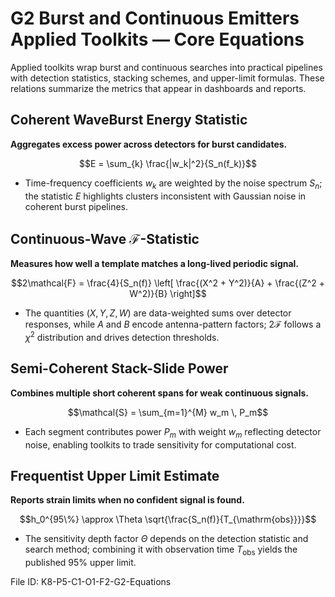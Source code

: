 # G2 Burst and Continuous Emitters Applied Toolkits — Core Equations

Applied toolkits wrap burst and continuous searches into practical pipelines with detection statistics, stacking schemes, and upper-limit formulas. These relations summarize the metrics that appear in dashboards and reports.

## Coherent WaveBurst Energy Statistic
**Aggregates excess power across detectors for burst candidates.**

$$E = \sum_{k} \frac{|w_k|^2}{S_n(f_k)}$$

- Time-frequency coefficients $w_k$ are weighted by the noise spectrum $S_n$; the statistic $E$ highlights clusters inconsistent with Gaussian noise in coherent burst pipelines.

## Continuous-Wave $\mathcal{F}$-Statistic
**Measures how well a template matches a long-lived periodic signal.**

$$2\mathcal{F} = \frac{4}{S_n(f)} \left[ \frac{(X^2 + Y^2)}{A} + \frac{(Z^2 + W^2)}{B} \right]$$

- The quantities $(X,Y,Z,W)$ are data-weighted sums over detector responses, while $A$ and $B$ encode antenna-pattern factors; $2\mathcal{F}$ follows a $\chi^2$ distribution and drives detection thresholds.

## Semi-Coherent Stack-Slide Power
**Combines multiple short coherent spans for weak continuous signals.**

$$\mathcal{S} = \sum_{m=1}^{M} w_m \, P_m$$

- Each segment contributes power $P_m$ with weight $w_m$ reflecting detector noise, enabling toolkits to trade sensitivity for computational cost.

## Frequentist Upper Limit Estimate
**Reports strain limits when no confident signal is found.**

$$h_0^{95\%} \approx \Theta \sqrt{\frac{S_n(f)}{T_{\mathrm{obs}}}}$$

- The sensitivity depth factor $\Theta$ depends on the detection statistic and search method; combining it with observation time $T_{\mathrm{obs}}$ yields the published 95% upper limit.

File ID: K8-P5-C1-O1-F2-G2-Equations
